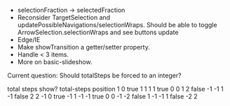 * selectionFraction -> selectedFraction
* Reconsider TargetSelection and updatePossibleNavigations/selectionWraps.
  Should be able to toggle ArrowSelection.selectionWraps and see buttons update
* Edge/IE
* Make showTransition a getter/setter property.
* Handle < 3 items.
* More on basic-slideshow.




Current question: Should totalSteps be forced to an integer?

total   steps   show?   total-steps   position
1       0       true    1             1
1       1       true    0             0
1       2       false   -1            -1
1       -1      false   2             2
-1      0       true    -1            1
-1      -1      true    0             0
-1      -2      false   1             -1
-1      1       false   -2            2
